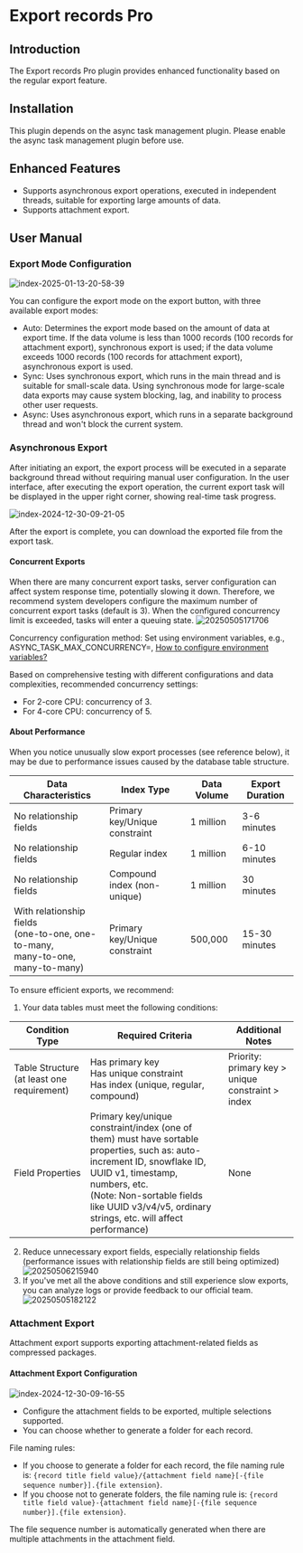 # Export records Pro

<PluginInfo commercial="true" name="action-export-pro"></PluginInfo>

## Introduction

The Export records Pro plugin provides enhanced functionality based on the regular export feature.

## Installation

This plugin depends on the async task management plugin. Please enable the async task management plugin before use.

## Enhanced Features

- Supports asynchronous export operations, executed in independent threads, suitable for exporting large amounts of data.
- Supports attachment export.

## User Manual

### Export Mode Configuration

![index-2025-01-13-20-58-39](https://static-docs.nocobase.com/index-2025-01-13-20-58-39.png)

You can configure the export mode on the export button, with three available export modes:

- Auto: Determines the export mode based on the amount of data at export time. If the data volume is less than 1000 records (100 records for attachment export), synchronous export is used; if the data volume exceeds 1000 records (100 records for attachment export), asynchronous export is used.
- Sync: Uses synchronous export, which runs in the main thread and is suitable for small-scale data. Using synchronous mode for large-scale data exports may cause system blocking, lag, and inability to process other user requests.
- Async: Uses asynchronous export, which runs in a separate background thread and won't block the current system.

### Asynchronous Export

After initiating an export, the export process will be executed in a separate background thread without requiring manual user configuration. In the user interface, after executing the export operation, the current export task will be displayed in the upper right corner, showing real-time task progress.

![index-2024-12-30-09-21-05](https://static-docs.nocobase.com/index-2024-12-30-09-21-05.png)

After the export is complete, you can download the exported file from the export task.

#### Concurrent Exports
When there are many concurrent export tasks, server configuration can affect system response time, potentially slowing it down. Therefore, we recommend system developers configure the maximum number of concurrent export tasks (default is 3). When the configured concurrency limit is exceeded, tasks will enter a queuing state.
![20250505171706](https://nocobase-docs.oss-cn-beijing.aliyuncs.com/20250505171706.png)

Concurrency configuration method: Set using environment variables, e.g., ASYNC_TASK_MAX_CONCURRENCY=<number>, [How to configure environment variables?](../../welcome/getting-started/env)

Based on comprehensive testing with different configurations and data complexities, recommended concurrency settings:
- For 2-core CPU: concurrency of 3.
- For 4-core CPU: concurrency of 5.

#### About Performance

When you notice unusually slow export processes (see reference below), it may be due to performance issues caused by the database table structure.

| Data Characteristics | Index Type | Data Volume | Export Duration |
|----------------------|------------|-------------|-----------------|
| No relationship fields | Primary key/Unique constraint | 1 million | 3-6 minutes |
| No relationship fields | Regular index | 1 million | 6-10 minutes |
| No relationship fields | Compound index (non-unique) | 1 million | 30 minutes |
| With relationship fields<br>(one-to-one, one-to-many,<br>many-to-one, many-to-many) | Primary key/Unique constraint | 500,000 | 15-30 minutes |

To ensure efficient exports, we recommend:
1. Your data tables must meet the following conditions:

| Condition Type | Required Criteria | Additional Notes |
|----------------|-------------------|------------------|
| Table Structure (at least one requirement) | Has primary key<br>Has unique constraint<br>Has index (unique, regular, compound) | Priority: primary key > unique constraint > index |
| Field Properties | Primary key/unique constraint/index (one of them) must have sortable properties, such as: auto-increment ID, snowflake ID, UUID v1, timestamp, numbers, etc.<br>(Note: Non-sortable fields like UUID v3/v4/v5, ordinary strings, etc. will affect performance) | None |

2. Reduce unnecessary export fields, especially relationship fields (performance issues with relationship fields are still being optimized)
![20250506215940](https://nocobase-docs.oss-cn-beijing.aliyuncs.com/20250506215940.png)
3. If you've met all the above conditions and still experience slow exports, you can analyze logs or provide feedback to our official team.
![20250505182122](https://nocobase-docs.oss-cn-beijing.aliyuncs.com/20250505182122.png)

### Attachment Export

Attachment export supports exporting attachment-related fields as compressed packages.

#### Attachment Export Configuration

![index-2024-12-30-09-16-55](https://static-docs.nocobase.com/index-2024-12-30-09-16-55.png)

- Configure the attachment fields to be exported, multiple selections supported.
- You can choose whether to generate a folder for each record.

File naming rules:

- If you choose to generate a folder for each record, the file naming rule is: `{record title field value}/{attachment field name}[-{file sequence number}].{file extension}`.
- If you choose not to generate folders, the file naming rule is: `{record title field value}-{attachment field name}[-{file sequence number}].{file extension}`.

The file sequence number is automatically generated when there are multiple attachments in the attachment field.
